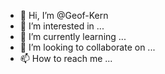 - 👋 Hi, I’m @Geof-Kern
- 👀 I’m interested in ...
- 🌱 I’m currently learning ...
- 💞️ I’m looking to collaborate on ...
- 📫 How to reach me ...

<!---
Geof-Kern/Geof-Kern is a ✨ special ✨ repository because its `README.md` (this file) appears on your GitHub profile.
You can click the Preview link to take a look at your changes.
--->
